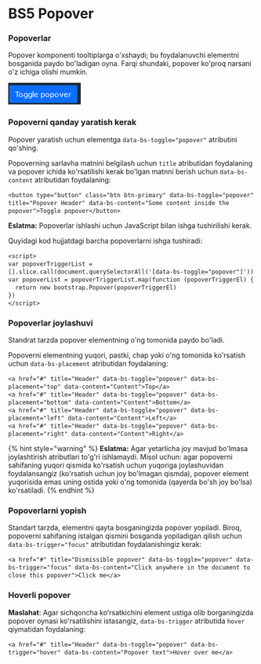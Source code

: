 # BS5 Popover

### Popoverlar

Popover komponenti tooltiplarga o'xshaydi; bu foydalanuvchi elementni bosganida paydo bo'ladigan oyna. Farqi shundaki, popover ko'proq narsani o'z ichiga olishi mumkin.

![](<../../.gitbook/assets/image (718).png>)

### Popoverni qanday yaratish kerak

Popover yaratish uchun elementga `data-bs-toggle="popover"` atributini qo'shing.

Popoverning sarlavha matnini belgilash uchun `title` atributidan foydalaning va popover ichida ko'rsatilishi kerak bo'lgan matnni berish uchun `data-bs-content` atributidan foydalaning:

```
<button type="button" class="btn btn-primary" data-bs-toggle="popover" title="Popover Header" data-bs-content="Some content inside the popover">Toggle popover</button>
```

**Eslatma:** Popoverlar ishlashi uchun JavaScript bilan ishga tushirilishi kerak.

Quyidagi kod hujjatdagi barcha popoverlarni ishga tushiradi:

```
<script>
var popoverTriggerList = [].slice.call(document.querySelectorAll('[data-bs-toggle="popover"]'))
var popoverList = popoverTriggerList.map(function (popoverTriggerEl) {
  return new bootstrap.Popover(popoverTriggerEl)
})
</script>
```

### Popoverlar joylashuvi

Standrat tarzda popover elementning o'ng tomonida paydo bo'ladi.

Popoverni elementning yuqori, pastki, chap yoki o'ng tomonida ko'rsatish uchun `data-bs-placement` atributidan foydalaning:

```
<a href="#" title="Header" data-bs-toggle="popover" data-bs-placement="top" data-content="Content">Top</a>
<a href="#" title="Header" data-bs-toggle="popover" data-bs-placement="bottom" data-content="Content">Bottom</a>
<a href="#" title="Header" data-bs-toggle="popover" data-bs-placement="left" data-content="Content">Left</a>
<a href="#" title="Header" data-bs-toggle="popover" data-bs-placement="right" data-content="Content">Right</a>
```

{% hint style="warning" %}
**Eslatma:** Agar yetarlicha joy mavjud bo'lmasa joylashtirish atributlari to'g'ri ishlamaydi. Misol uchun: agar popoverni sahifaning yuqori qismida ko'rsatish uchun yuqoriga joylashuvidan foydalansangiz (ko'rsatish uchun joy bo'lmagan qismda), popover element yuqorisida emas uning ostida yoki o'ng tomonida (qayerda bo'sh joy bo'lsa) ko'rsatiladi.
{% endhint %}

### Popoverlarni yopish

Standart tarzda, elementni qayta bosganingizda popover yopiladi. Biroq, popoverni sahifaning istalgan qismini bosganda yopiladigan qilish uchun `data-bs-trigger="focus"` atributidan foydalanishingiz kerak:

```
<a href="#" title="Dismissible popover" data-bs-toggle="popover" data-bs-trigger="focus" data-bs-content="Click anywhere in the document to close this popover">Click me</a>
```

### Hoverli popover

**Maslahat**: Agar sichqoncha koʻrsatkichini element ustiga olib borganingizda popover oynasi koʻrsatilishini istasangiz,  `data-bs-trigger` atributida `hover` qiymatidan foydalaning:

```
<a href="#" title="Header" data-bs-toggle="popover" data-bs-trigger="hover" data-bs-content="Popover text">Hover over me</a>
```
